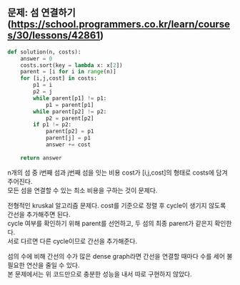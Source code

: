 ## 문제: 섬 연결하기 (https://school.programmers.co.kr/learn/courses/30/lessons/42861)
```python
def solution(n, costs):
    answer = 0
    costs.sort(key = lambda x: x[2])
    parent = [i for i in range(n)]
    for [i,j,cost] in costs:
        p1 = i
        p2 = j
        while parent[p1] != p1:
            p1 = parent[p1]
        while parent[p2] != p2:
            p2 = parent[p2]
        if p1 != p2:
            parent[p2] = p1
            parent[j] = p1
            answer += cost
    
    return answer
```
n개의 섬 중 i번째 섬과 j번째 섬을 잇는 비용 cost가 [i,j,cost]의 형태로 costs에 담겨 주어진다.  
모든 섬을 연결할 수 있는 최소 비용을 구하는 것이 문제다.  

전형적인 kruskal 알고리즘 문제다. cost를 기준으로 정렬 후 cycle이 생기지 않도록 간선을 추가해주면 된다.  
cycle 여부를 확인하기 위해 parent를 선언하고, 두 섬의 최종 parent가 같은지 확인한다.  
서로 다르면 다른 cycle이므로 간선을 추가해준다.  

섬의 수에 비해 간선의 수가 많은 dense graph라면 간선을 연결할 때마다 수를 세어 불필요한 연산을 줄일 수 있다.  
본 문제에서는 위 코드만으로 충분한 성능을 내서 따로 구현하지 않았다.  
